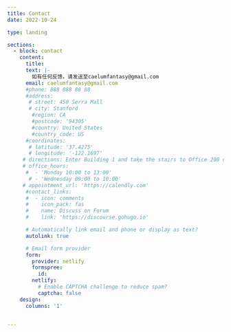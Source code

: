 ```yaml
---
title: Contact
date: 2022-10-24

type: landing

sections:
  - block: contact
    content:
      title: 
      text: |-
        如有任何反馈，请发送至caelumfantasy@gmail.com
      email: caelumfantasy@gmail.com
      #phone: 888 888 88 88
      #address:
       # street: 450 Serra Mall
       # city: Stanford
        #region: CA
        #postcode: '94305'
        #country: United States
        #country_code: US
      #coordinates:
       # latitude: '37.4275'
       # longitude: '-122.1697'
     # directions: Enter Building 1 and take the stairs to Office 200 on Floor 2
     # office_hours:
      #  - 'Monday 10:00 to 13:00'
       # - 'Wednesday 09:00 to 10:00'
     # appointment_url: 'https://calendly.com'
      #contact_links:
      #  - icon: comments
      #    icon_pack: fas
      #    name: Discuss on Forum
      #    link: 'https://discourse.gohugo.io'

      # Automatically link email and phone or display as text?
      autolink: true

      # Email form provider
      form:
        provider: netlify
        formspree:
          id:
        netlify:
          # Enable CAPTCHA challenge to reduce spam?
          captcha: false
    design:
      columns: '1'

  
---
```

